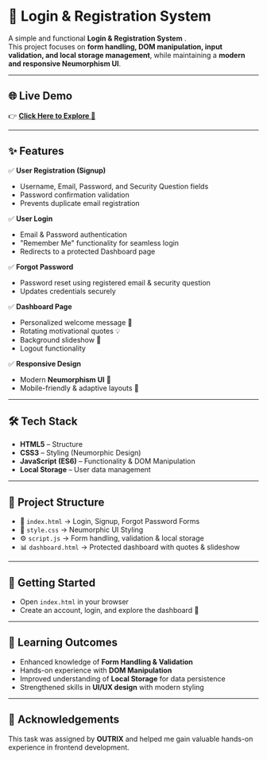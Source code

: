 # 🔐 Login & Registration System  

A simple and functional **Login & Registration System** .  
This project focuses on **form handling, DOM manipulation, input validation, and local storage management**, while maintaining a **modern and responsive Neumorphism UI**.  

---

## 🌐 Live Demo  

👉 [**Click Here to Explore 🚀**](https://login-registration-flame.vercel.app/)  

---

## ✨ Features  

✅ **User Registration (Signup)**  
- Username, Email, Password, and Security Question fields  
- Password confirmation validation  
- Prevents duplicate email registration  

✅ **User Login**  
- Email & Password authentication  
- "Remember Me" functionality for seamless login  
- Redirects to a protected Dashboard page  

✅ **Forgot Password**  
- Password reset using registered email & security question  
- Updates credentials securely  

✅ **Dashboard Page**  
- Personalized welcome message 👋  
- Rotating motivational quotes 💡  
- Background slideshow 🌄  
- Logout functionality  

✅ **Responsive Design**  
- Modern **Neumorphism UI** 🎨  
- Mobile-friendly & adaptive layouts 📱  

---

## 🛠️ Tech Stack  

- **HTML5** – Structure  
- **CSS3** – Styling (Neumorphic Design)  
- **JavaScript (ES6)** – Functionality & DOM Manipulation  
- **Local Storage** – User data management  

---

## 📂 Project Structure  

- 📄 `index.html` → Login, Signup, Forgot Password Forms  
- 🎨 `style.css` → Neumorphic UI Styling  
- ⚙️ `script.js` → Form handling, validation & local storage  
- 📊 `dashboard.html` → Protected dashboard with quotes & slideshow  


---

## 🚀 Getting Started  

- Open `index.html` in your browser  
- Create an account, login, and explore the dashboard 🎉  

---


## 📌 Learning Outcomes  

- Enhanced knowledge of **Form Handling & Validation**  
- Hands-on experience with **DOM Manipulation**  
- Improved understanding of **Local Storage** for data persistence  
- Strengthened skills in **UI/UX design** with modern styling  

---

## 🙌 Acknowledgements  

This task was assigned by **OUTRIX** and helped me gain valuable hands-on experience in frontend development.  









